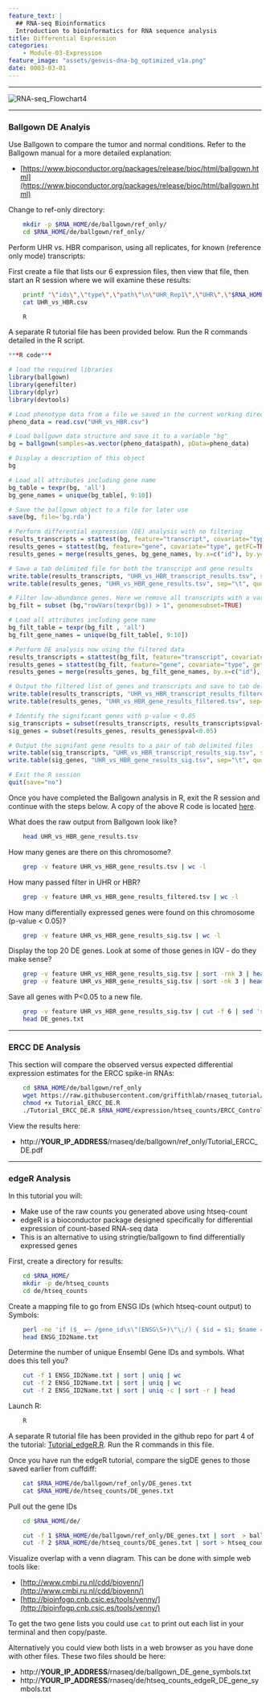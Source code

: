```yaml
---
feature_text: |
  ## RNA-seq Bioinformatics
  Introduction to bioinformatics for RNA sequence analysis
title: Differential Expression
categories:
    - Module-03-Expression
feature_image: "assets/genvis-dna-bg_optimized_v1a.png"
date: 0003-03-01
---
```


***

![RNA-seq_Flowchart4](/assets/module_3/RNA-seq_Flowchart4.png)

***

### Ballgown DE Analyis
Use Ballgown to compare the tumor and normal conditions. Refer to the Ballgown manual for a more detailed explanation:

* [https://www.bioconductor.org/packages/release/bioc/html/ballgown.html](https://www.bioconductor.org/packages/release/bioc/html/ballgown.html) 

Change to ref-only directory:
```bash
    mkdir -p $RNA_HOME/de/ballgown/ref_only/
    cd $RNA_HOME/de/ballgown/ref_only/
```
Perform UHR vs. HBR comparison, using all replicates, for known (reference only mode) transcripts:

First create a file that lists our 6 expression files, then view that file, then start an R session where we will examine these results:
```bash
    printf "\"ids\",\"type\",\"path\"\n\"UHR_Rep1\",\"UHR\",\"$RNA_HOME/expression/stringtie/ref_only/UHR_Rep1\"\n\"UHR_Rep2\",\"UHR\",\"$RNA_HOME/expression/stringtie/ref_only/UHR_Rep2\"\n\"UHR_Rep3\",\"UHR\",\"$RNA_HOME/expression/stringtie/ref_only/UHR_Rep3\"\n\"HBR_Rep1\",\"HBR\",\"$RNA_HOME/expression/stringtie/ref_only/HBR_Rep1\"\n\"HBR_Rep2\",\"HBR\",\"$RNA_HOME/expression/stringtie/ref_only/HBR_Rep2\"\n\"HBR_Rep3\",\"HBR\",\"$RNA_HOME/expression/stringtie/ref_only/HBR_Rep3\"\n" > UHR_vs_HBR.csv
    cat UHR_vs_HBR.csv

    R
```
A separate R tutorial file has been provided below. Run the R commands detailed in the R script.

```R
***R code***

# load the required libraries
library(ballgown)
library(genefilter)
library(dplyr)
library(devtools)

# Load phenotype data from a file we saved in the current working directory
pheno_data = read.csv("UHR_vs_HBR.csv")

# Load ballgown data structure and save it to a variable "bg"
bg = ballgown(samples=as.vector(pheno_data$path), pData=pheno_data)

# Display a description of this object
bg

# Load all attributes including gene name
bg_table = texpr(bg, 'all')
bg_gene_names = unique(bg_table[, 9:10])

# Save the ballgown object to a file for later use
save(bg, file='bg.rda')

# Perform differential expression (DE) analysis with no filtering
results_transcripts = stattest(bg, feature="transcript", covariate="type", getFC=TRUE, meas="FPKM")
results_genes = stattest(bg, feature="gene", covariate="type", getFC=TRUE, meas="FPKM")
results_genes = merge(results_genes, bg_gene_names, by.x=c("id"), by.y=c("gene_id"))

# Save a tab delimited file for both the transcript and gene results
write.table(results_transcripts, "UHR_vs_HBR_transcript_results.tsv", sep="\t", quote=FALSE, row.names = FALSE)
write.table(results_genes, "UHR_vs_HBR_gene_results.tsv", sep="\t", quote=FALSE, row.names = FALSE)

# Filter low-abundance genes. Here we remove all transcripts with a variance across the samples of less than one
bg_filt = subset (bg,"rowVars(texpr(bg)) > 1", genomesubset=TRUE)

# Load all attributes including gene name
bg_filt_table = texpr(bg_filt , 'all')
bg_filt_gene_names = unique(bg_filt_table[, 9:10])

# Perform DE analysis now using the filtered data
results_transcripts = stattest(bg_filt, feature="transcript", covariate="type", getFC=TRUE, meas="FPKM")
results_genes = stattest(bg_filt, feature="gene", covariate="type", getFC=TRUE, meas="FPKM")
results_genes = merge(results_genes, bg_filt_gene_names, by.x=c("id"), by.y=c("gene_id"))

# Output the filtered list of genes and transcripts and save to tab delimited files
write.table(results_transcripts, "UHR_vs_HBR_transcript_results_filtered.tsv", sep="\t", quote=FALSE, row.names = FALSE)
write.table(results_genes, "UHR_vs_HBR_gene_results_filtered.tsv", sep="\t", quote=FALSE, row.names = FALSE)

# Identify the significant genes with p-value < 0.05
sig_transcripts = subset(results_transcripts, results_transcripts$pval<0.05)
sig_genes = subset(results_genes, results_genes$pval<0.05)

# Output the signifant gene results to a pair of tab delimited files
write.table(sig_transcripts, "UHR_vs_HBR_transcript_results_sig.tsv", sep="\t", quote=FALSE, row.names = FALSE)
write.table(sig_genes, "UHR_vs_HBR_gene_results_sig.tsv", sep="\t", quote=FALSE, row.names = FALSE)

# Exit the R session
quit(save="no")
```

Once you have completed the Ballgown analysis in R, exit the R session and continue with the steps below. A copy of the above R code is located [here](https://github.com/griffithlab/rnabio.org/blob/master/assets/scripts/Tutorial_Part1_ballgown.R).

What does the raw output from Ballgown look like?
```bash
    head UHR_vs_HBR_gene_results.tsv
```
How many genes are there on this chromosome?
```bash
    grep -v feature UHR_vs_HBR_gene_results.tsv | wc -l
```
How many passed filter in UHR or HBR?
```bash
    grep -v feature UHR_vs_HBR_gene_results_filtered.tsv | wc -l
```
How many differentially expressed genes were found on this chromosome (p-value < 0.05)?
```bash
    grep -v feature UHR_vs_HBR_gene_results_sig.tsv | wc -l
```
Display the top 20 DE genes. Look at some of those genes in IGV - do they make sense?
```bash
    grep -v feature UHR_vs_HBR_gene_results_sig.tsv | sort -rnk 3 | head -n 20 #Higher abundance in UHR
    grep -v feature UHR_vs_HBR_gene_results_sig.tsv | sort -nk 3 | head -n 20 #Higher abundance in HBR
```
Save all genes with P<0.05 to a new file.
```bash
    grep -v feature UHR_vs_HBR_gene_results_sig.tsv | cut -f 6 | sed 's/\"//g' > DE_genes.txt
    head DE_genes.txt
```
***

### ERCC DE Analysis
This section will compare the observed versus expected differential expression estimates for the ERCC spike-in RNAs:
```bash
    cd $RNA_HOME/de/ballgown/ref_only
    wget https://raw.githubusercontent.com/griffithlab/rnaseq_tutorial/master/scripts/Tutorial_ERCC_DE.R
    chmod +x Tutorial_ERCC_DE.R
    ./Tutorial_ERCC_DE.R $RNA_HOME/expression/htseq_counts/ERCC_Controls_Analysis.txt $RNA_HOME/de/ballgown/ref_only/UHR_vs_HBR_gene_results.tsv
```
View the results here:

* http://**YOUR_IP_ADDRESS**/rnaseq/de/ballgown/ref_only/Tutorial_ERCC_DE.pdf

***

### edgeR Analysis
In this tutorial you will:

* Make use of the raw counts you generated above using htseq-count
* edgeR is a bioconductor package designed specifically for differential expression of count-based RNA-seq data
* This is an alternative to using stringtie/ballgown to find differentially expressed genes

First, create a directory for results:
```bash
    cd $RNA_HOME/
    mkdir -p de/htseq_counts
    cd de/htseq_counts
```
Create a mapping file to go from ENSG IDs (which htseq-count output) to Symbols:
```bash
    perl -ne 'if ($_ =~ /gene_id\s\"(ENSG\S+)\"\;/) { $id = $1; $name = undef; if ($_ =~ /gene_name\s\"(\S+)"\;/) { $name = $1; }; }; if ($id && $name) {print "$id\t$name\n";} if ($_=~/gene_id\s\"(ERCC\S+)\"/){print "$1\t$1\n";}' $RNA_REF_GTF | sort | uniq > ENSG_ID2Name.txt
    head ENSG_ID2Name.txt
```
Determine the number of unique Ensembl Gene IDs and symbols. What does this tell you?
```bash
    cut -f 1 ENSG_ID2Name.txt | sort | uniq | wc
    cut -f 2 ENSG_ID2Name.txt | sort | uniq | wc
    cut -f 2 ENSG_ID2Name.txt | sort | uniq -c | sort -r | head
```
Launch R:
```bash
    R
```
A separate R tutorial file has been provided in the github repo for part 4 of the tutorial: [Tutorial_edgeR.R](https://github.com/griffithlab/rnabio.org/blob/master/assets/scripts/Tutorial_edgeR.R). Run the R commands in this file.

Once you have run the edgeR tutorial, compare the sigDE genes to those saved earlier from cuffdiff:
```bash
    cat $RNA_HOME/de/ballgown/ref_only/DE_genes.txt
    cat $RNA_HOME/de/htseq_counts/DE_genes.txt
```
Pull out the gene IDs
```bash
    cd $RNA_HOME/de/

    cut -f 1 $RNA_HOME/de/ballgown/ref_only/DE_genes.txt | sort  > ballgown_DE_gene_symbols.txt
    cut -f 2 $RNA_HOME/de/htseq_counts/DE_genes.txt | sort > htseq_counts_edgeR_DE_gene_symbols.txt
```
Visualize overlap with a venn diagram. This can be done with simple web tools like:

* [http://www.cmbi.ru.nl/cdd/biovenn/](http://www.cmbi.ru.nl/cdd/biovenn/)
* [http://bioinfogp.cnb.csic.es/tools/venny/](http://bioinfogp.cnb.csic.es/tools/venny/)

To get the two gene lists you could use `cat` to print out each list in your terminal and then copy/paste.

Alternatively you could view both lists in a web browser as you have done with other files. These two files should be here:

* http://**YOUR_IP_ADDRESS**/rnaseq/de/ballgown_DE_gene_symbols.txt
* http://**YOUR_IP_ADDRESS**/rnaseq/de/htseq_counts_edgeR_DE_gene_symbols.txt
